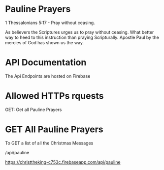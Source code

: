 # Pauline Prayers
1 Thessalonians 5:17 - Pray without ceasing.

As believers the Scriptures urges us to pray without ceasing. What better way to heed to this instruction than praying Scripturally. Apostle Paul by the mercies of God has shown us the way.

# API Documentation
The Api Endpoints are hosted on Firebase

# Allowed HTTPs rquests
GET: Get all Pauline Prayers

# GET All Pauline Prayers
To GET a list of all the Christmas Messages

/api/pauline

https://christtheking-c753c.firebaseapp.com/api/pauline


